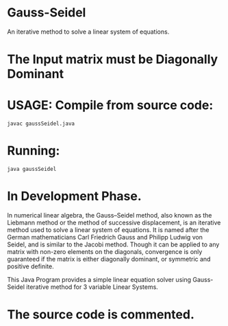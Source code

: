 # Gauss-Seidel 
 An iterative method to solve a linear system of equations.
 
# The Input matrix must be Diagonally Dominant
 
# USAGE: Compile from source code: 
    javac gaussSeidel.java
# Running:
    java gaussSeidel

# In Development Phase.
 
In numerical linear algebra, the Gauss–Seidel method, also known as the Liebmann method or the method of successive displacement, is an iterative method used to solve a linear system of equations. It is named after the German mathematicians Carl Friedrich Gauss and Philipp Ludwig von Seidel, and is similar to the Jacobi method. Though it can be applied to any matrix with non-zero elements on the diagonals, convergence is only guaranteed if the matrix is either diagonally dominant, or symmetric and positive definite.
 
This Java Program provides a simple linear equation solver using Gauss-Seidel iterative method for 3 variable Linear Systems. 


# The source code is commented.
